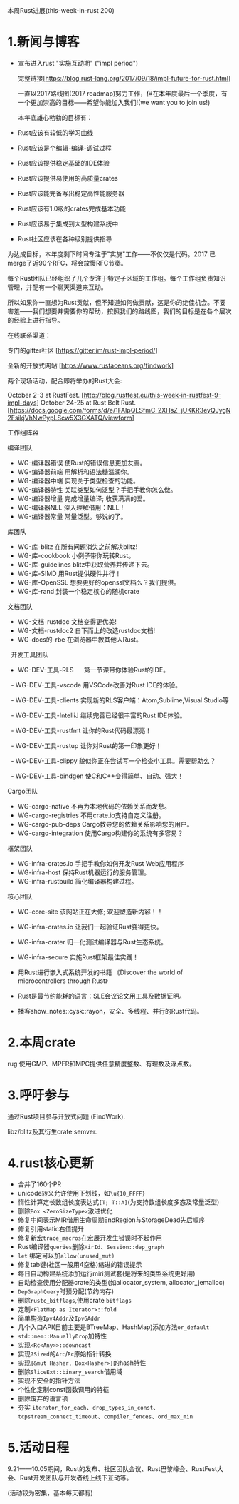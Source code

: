 本周Rust进展(this-week-in-rust 200)
# 1.新闻与博客

- 宣布进入rust "实施互动期" ("impl period")

  完整链接[https://blog.rust-lang.org/2017/09/18/impl-future-for-rust.html]
  
  一直以2017路线图(2017 roadmap)努力工作，但在本年度最后一个季度，有一个更加崇高的目标——希望你能加入我们!(we want you to join us!)
  
  本年底雄心勃勃的目标有：
  
 - Rust应该有较低的学习曲线
 - Rust应该是个编辑-编译-调试过程
 - Rust应该提供稳定基础的IDE体验
 - Rust应该提供易使用的高质量crates
 - Rust应该能完备写出稳定高性能服务器
 - Rust应该有1.0级的crates完成基本功能
 - Rust应该易于集成到大型构建系统中
 - Rust社区应该在各种级别提供指导
 
  为达成目标，本年度剩下时间专注于"实施"工作——不仅仅是代码。2017 已merge了近90个RFC，将会放慢RFC节奏。
  
  每个Rust团队已经组织了几个专注于特定子区域的工作组。每个工作组负责知识管理，并配有一个聊天渠道来互动。
  
  所以如果你一直想为Rust贡献，但不知道如何做贡献，这是你的绝佳机会。不要害羞——我们想要并需要你的帮助，按照我们的路线图，我们的目标是在各个层次的经验上进行指导。
  
  在线联系渠道：
  
  专门的gitter社区   [https://gitter.im/rust-impl-period/]
  
  全新的开放式网站    [https://www.rustaceans.org/findwork]
  
  两个现场活动，配合即将举办的Rust大会:
  
  October 2-3 at RustFest.          [http://blog.rustfest.eu/this-week-in-rustfest-9-impl-days]
  October 24-25 at Rust Belt Rust.  [https://docs.google.com/forms/d/e/1FAIpQLSfmC_2XHsZ_jUKKR3eyQJygN2FsikjVhNwPypLScw5X3GXATQ/viewform]
  
  工作组阵容
  
  编译团队
  - WG-编译器错误	       使Rust的错误信息更加友善。	           	
  - WG-编译器前端         用解析和语法糖滋润你。	        
  - WG-编译器中端         实现关于类型检查的功能。
  - WG-编译器特性	       关联类型如何泛型？手把手教你怎么做。
  - WG-编译器增量	       完成增量编译; 收获满满的爱。	
  - WG-编译器NLL	        深入理解借用：NLL！	
  - WG-编译器常量	       常量泛型。够说的了。	
  
  库团队
  - WG-库-blitz	        在所有问题消失之前解决blitz!
  - WG-库-cookbook	      小例子带你玩转Rust。	
  - WG-库-guidelines     blitz中获取营养并传递下去。    	
  - WG-库-SIMD	          用Rust提供硬件并行！	
  - WG-库-OpenSSL	      想要更好的openssl文档么？我们提供。	
  - WG-库-rand           封装一个稳定核心的随机crate           	

  文档团队
  - WG-文档-rustdoc	     文档变得更优美!
  - WG-文档-rustdoc2	   自下而上的改造rustdoc文档!
  - WG-docs的-rbe	      在浏览器中教其他人Rust。	


  开发工具团队 
  
   - WG-DEV-工具-RLS	     第一节课带你体验Rust的IDE。
  
   - WG-DEV-工具-vscode	   用VSCode改善对Rust IDE的体验。
  
   - WG-DEV-工具-clients	 实现新的RLS客户端：Atom,Sublime,Visual Studio等
  
   - WG-DEV-工具-IntelliJ  继续完善已经很丰富的Rust IDE体验。
  
   - WG-DEV-工具-rustfmt	 让你的Rust代码最漂亮！
  
   - WG-DEV-工具-rustup	   让你对Rust的第一印象更好！
  
   - WG-DEV-工具-clippy	   貌似你正在尝试写一个检查小工具。需要帮助么？
  
   - WG-DEV-工具-bindgen   使C和C++变得简单、自动、强大！	

  Cargo团队
  - WG-cargo-native     不再为本地代码的依赖关系而发愁。
  - WG-cargo-registries 不用crate.io支持自定义注册。
  - WG-cargo-pub-deps   Cargo教导您的依赖关系影响您的用户。
  - WG-cargo-integration 使用Cargo构建你的系统有多容易？

  框架团队
  - WG-infra-crates.io	手把手教你如何开发Rust Web应用程序
  - WG-infra-host	      保持Rust机器运行的服务管理。
  - WG-infra-rustbuild	简化编译器构建过程。

  核心团队
  - WG-core-site	      该网站正在大修; 欢迎塑造新内容！！
  - WG-infra-crates.io	让我们一起验证Rust变得更快。
  - WG-infra-crater	    归一化测试编译器与Rust生态系统。
  - WG-infra-secure	    实施Rust框架最佳实践！

- 用Rust进行嵌入式系统开发的书籍 《Discover the world of microcontrollers through Rust》
- Rust是最节约能耗的语言：SLE会议论文用工具及数据证明。
- 播客show_notes::cysk::rayon，安全、多线程、并行的Rust代码。

# 2.本周crate
rug 使用GMP、MPFR和MPC提供任意精度整数、有理数及浮点数。

# 3.呼吁参与
   通过Rust项目参与开放式问题 (FindWork).
   
   libz/blitz及其衍生crate semver.
   
# 4.rust核心更新
   - 合并了160个PR
   - unicode转义允许使用下划线，如`\u{10_FFFF}`
   - 惰性计算定长数组长度表达式`[T; T::A]`(为支持数组长度多态及常量泛型)
   - 删除`Box <ZeroSizeType>`激进优化
   - 修复中间表示MIR借用生命周期EndRegion与StorageDead先后顺序
   - 修复引用static右值提升
   - 修复新宏`trace_macros`在宏展开发生错误时不起作用
   - Rust编译器`queries`删除`HirId`、`Session::dep_graph`
   - `let` 绑定可以加`allow(unused_mut)`
   - 修复tab键(社区一般用4空格)缩进的错误提示
   - 每日自动构建系统添加运行miri测试套(是将来的类型系统更好用)
   - 自动检查使用分配器crate的类型(如allocator_system, allocator_jemalloc)
   - `DepGraphQuery`时预分配(节约内存)
   - 删除`rustc_bitflags`,使用crate `bitflags` 
   - 定制`<FlatMap as Iterator>::fold`
   - 简单构造`Ipv4Addr`及`Ipv6Addr`
   - 几个入口API(目前主要是BTreeMap、HashMap)添加方法`or_default`
   - `std::mem::ManuallyDrop`加特性
   - 实现`<Rc<Any>>::downcast`
   - 实现`?Sized`的`Arc`/`Rc`原始指针转换
   - 实现`{&mut Hasher, Box<Hasher>}`的hash特性
   - 删除`SliceExt::binary_search`借用域
   - 实现不安全的指针方法
   - 个性化定制const函数调用的特征
   - 删除废弃的语言项
   - 夯实  `iterator_for_each`、`drop_types_in_const`、`tcpstream_connect_timeout`、`compiler_fences`、`ord_max_min`
   
   
# 5.活动日程
   9.21——10.05期间，Rust的发布、社区团队会议、Rust巴黎峰会、RustFest大会、Rust开发团队与开发者线上线下互动等。
   
   (活动较为密集，基本每天都有)
  
